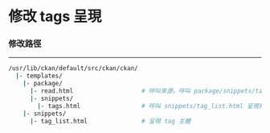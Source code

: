 # 修改 tags 呈現

<script type="text/javascript" src="../js/general.js"></script>

### 修改路徑
---

```bash
/usr/lib/ckan/default/src/ckan/ckan/
  |- templates/    
    |- package/
      |- read.html                   # 呼叫來源，呼叫 package/snippets/tags.html 
      |- snippets/
        |- tags.html                 # 呼叫 snippets/tag_list.html 呈現每一個 tag
    |- snippets/
      |- tag_list.html               # 呈現 tag 主體
```



